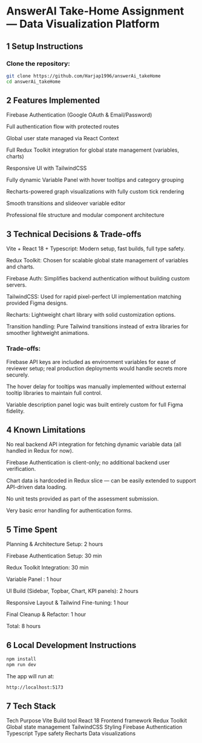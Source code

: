 # AnswerAI Take-Home Assignment — Data Visualization Platform

## 1️ Setup Instructions

### Clone the repository:

```bash
git clone https://github.com/Harjap1996/answerAi_takeHome
cd answerAi_takeHome
```

## 2 Features Implemented

Firebase Authentication (Google OAuth & Email/Password)

Full authentication flow with protected routes

Global user state managed via React Context

Full Redux Toolkit integration for global state management (variables, charts)

Responsive UI with TailwindCSS

Fully dynamic Variable Panel with hover tooltips and category grouping

Recharts-powered graph visualizations with fully custom tick rendering

Smooth transitions and slideover variable editor

Professional file structure and modular component architecture

## 3️ Technical Decisions & Trade-offs

Vite + React 18 + Typescript: Modern setup, fast builds, full type safety.

Redux Toolkit: Chosen for scalable global state management of variables and charts.

Firebase Auth: Simplifies backend authentication without building custom servers.

TailwindCSS: Used for rapid pixel-perfect UI implementation matching provided Figma designs.

Recharts: Lightweight chart library with solid customization options.

Transition handling: Pure Tailwind transitions instead of extra libraries for smoother lightweight animations.

### Trade-offs:

Firebase API keys are included as environment variables for ease of reviewer setup; real production deployments would handle secrets more securely.

The hover delay for tooltips was manually implemented without external tooltip libraries to maintain full control.

Variable description panel logic was built entirely custom for full Figma fidelity.

## 4️ Known Limitations

No real backend API integration for fetching dynamic variable data (all handled in Redux for now).

Firebase Authentication is client-only; no additional backend user verification.

Chart data is hardcoded in Redux slice — can be easily extended to support API-driven data loading.

No unit tests provided as part of the assessment submission.

Very basic error handling for authentication forms.

## 5️ Time Spent

Planning & Architecture Setup: 2 hours

Firebase Authentication Setup: 30 min

Redux Toolkit Integration: 30 min

Variable Panel : 1 hour

UI Build (Sidebar, Topbar, Chart, KPI panels): 2 hours

Responsive Layout & Tailwind Fine-tuning: 1 hour

Final Cleanup & Refactor: 1 hour

Total: 8 hours

## 6️ Local Development Instructions

```bash
npm install
npm run dev
```

The app will run at:

```bash
http://localhost:5173
```

## 7 Tech Stack

Tech Purpose
Vite Build tool
React 18 Frontend framework
Redux Toolkit Global state management
TailwindCSS Styling
Firebase Authentication
Typescript Type safety
Recharts Data visualizations
